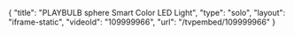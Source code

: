{
    "title": "PLAYBULB sphere Smart Color LED Light",
    "type": "solo",
    "layout": "iframe-static",
    "videoId": "109999966",
    "url": "\/tvpembed\/109999966"
}